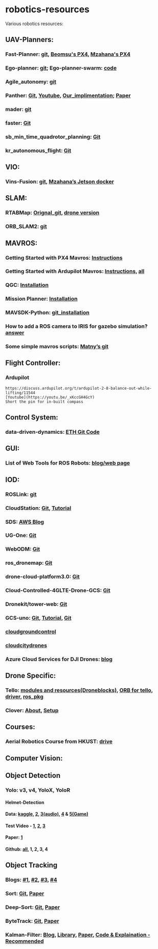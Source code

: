 # robotics-resources
Various robotics resources:

## UAV-Planners:  
### Fast-Planner: [git](https://github.com/HKUST-Aerial-Robotics/Fast-Planner), [Beomsu's PX4](https://github.com/beomsu7/Fast-Planner), [Mzahana's  PX4](https://github.com/mzahana/px4_fast_planner)  
### Ego-planner: [git](https://github.com/ZJU-FAST-Lab/ego-planner); Ego-planner-swarm: [code](https://github.com/ZJU-FAST-Lab/ego-planner-swarm)  
### Agile_autonomy: [git](https://github.com/uzh-rpg/agile_autonomy)  
### Panther: [Git](https://github.com/mit-acl/panther), [Youtube](https://youtu.be/jKmyW6v73tY), [Our_implimentation](https://youtu.be/uFpT98AYgRE); [Paper](https://arxiv.org/pdf/2103.06372.pdf)  
### mader: [git](https://github.com/mit-acl/mader)   
### faster: [Git](https://github.com/mit-acl/faster)  
### sb_min_time_quadrotor_planning: [Git](https://github.com/uzh-rpg/sb_min_time_quadrotor_planning)  
### kr_autonomous_flight: [Git](https://github.com/KumarRobotics/kr_autonomous_flight)  


## VIO:
### Vins-Fusion: [git](https://github.com/HKUST-Aerial-Robotics/VINS-Fusion), [Mzahana’s Jetson docker](https://github.com/mzahana/jetson_vins_fusion_docker)

## SLAM:
### RTABMap: [Orignal_git](https://github.com/introlab/rtabmap), [drone version](https://github.com/matlabbe/rtabmap_drone_example)
### ORB_SLAM2: [git](https://github.com/raulmur/ORB_SLAM2)

## MAVROS:
### Getting Started with PX4 Mavros: [Instructions](https://docs.px4.io/master/en/ros/mavros_installation.html)
### Getting Started with Ardupilot Mavros: [Instructions](https://ardupilot.org/dev/docs/ros.html), [all](https://www.one-tab.com/page/8I7_TS5WTVmngPggBEOr7A)
### QGC: [Installation](https://docs.qgroundcontrol.com/master/en/getting_started/download_and_install.html)
### Mission Planner: [Installation](https://ardupilot.org/planner/docs/mission-planner-installation.html)
### MAVSDK-Python: [git_installation](https://github.com/mavlink/MAVSDK-Python)
### How to add a ROS camera to IRIS for gazebo simulation? [answer](https://discuss.px4.io/t/how-to-add-a-ros-camera-to-iris-for-gazebo-simulation/5118)
### Some simple mavros scripts: [Matny’s git](https://github.com/Matnay/Autonomous-Drone/tree/master/src)

## Flight Controller:
### Ardupilot
	https://discuss.ardupilot.org/t/ardupilot-2-8-balance-out-while-lifting/11544
	[Youtube](https://youtu.be/_xKccGH4GcY)
	Short the pin for in-built compass

## Control System:
### data-driven-dynamics: [ETH Git Code](https://github.com/ethz-asl/data-driven-dynamics)

## GUI:
### List of Web Tools for ROS Robots: [blog/web page](http://robotwebtools.org/)

## IOD:
### ROSLink: [git](https://github.com/aniskoubaa/roslink)
### CloudStation: [Git](https://github.com/CloudStationTeam/cloud_station_web), [Tutorial](https://cloud-station-docs.readthedocs.io/)
### SDS: [AWS Blog](https://aws.amazon.com/blogs/startups/simple-drone-service-from-idea-to-reinvent/)
### UG-One: [Git](https://github.com/IBCNServices/UG-One) 
### WebODM: [Git](https://github.com/OpenDroneMap/WebODM) 
### ros_dronemap: [Git](https://github.com/aniskoubaa/ros_dronemap/tree/master/src)
### drone-cloud-platform3.0: [Git](https://github.com/waiting33118/drone-cloud-platform3.0) 
### Cloud-Controlled-4GLTE-Drone-GCS: [Git](https://github.com/abhijithrm/Cloud-Controlled-4GLTE-Drone-GCS)
### Dronekit/tower-web: [Git](https://github.com/abhijithrm/Cloud-Controlled-4GLTE-Drone-GCS) 
### GCS-uno: [Git](https://github.com/GCS-uno/gcs_uno_server), [Tutorial](https://docs.gcs.uno/ServerSetup/BasicInstallation/), [Git](https://github.com/GCS-uno/gcs_uno_server)
### [cloudgroundcontrol](https://www.cloudgroundcontrol.com/contact/)
### [cloudcitydrones](https://cloudcitydrones.com/)
### Azure Cloud Services for DJI Drones: [blog](https://www.hackster.io/JiongShi/azure-cloud-services-for-dji-drones-d8d3a3)

## Drone Specific:
### Tello: [modules and resources(Droneblocks)](https://droneblocks.io/apps), [ORB for tello](https://github.com/tau-adl/Tello_ROS_ORBSLAM), [driver](http://wiki.ros.org/tello_driver), [ros_pkg](https://github.com/clydemcqueen/tello_ros)
### Clover: [About](https://clover.coex.tech/en/), [Setup](https://clover.coex.tech/en/simulation_native.html)

## Courses:
### Aerial Robotics Course from HKUST: [drive](https://drive.google.com/drive/folders/1A_AEDB5ff1yewEuAmLP1vNR4qU_LgZ0k?usp=sharing)

## Computer Vision:
## Object Detection
### Yolo: v3, v4, YoloX, YoloR
#### Helmet-Detection
#### Data: [kaggle](https://www.kaggle.com/andrewmvd/hard-hat-detection), [2](https://www.kaggle.com/aditijain04/construction-site-images?select=IMG_20210428_142444__01.jpg), [3(audio)](https://www.kaggle.com/turkertuncer/construction-site-monitoring-sound-signals-dataset?select=1+%28102%29.wav), [4](https://www.kaggle.com/c/nfl-impact-detection/rules) & [5(Game)](https://www.kaggle.com/jianghanhan/tuning-deepsort-helmet-mapping-high-score)
#### Test Video - [1](https://youtu.be/LX6QFDMioNE), [2](https://youtu.be/U4BVH-k_B-s), [3](https://youtu.be/H_f3zXhF1sw)
#### Paper: [1](https://www.hindawi.com/journals/ace/2020/9703560/)
#### Github: [all](https://github.com/topics/helmet-detection), 1, 2, 3, 4


## Object Tracking
### Blogs: [#1](https://viso.ai/deep-learning/object-tracking/), [#2](https://paperswithcode.com/task/object-tracking), [#3](https://www.v7labs.com/blog/object-tracking-guide), [#4](https://medium.com/visionwizard/object-tracking-675d7a33e687)
### Sort: [Git](https://github.com/abewley/sort), [Paper](https://arxiv.org/abs/1602.00763)
### Deep-Sort: [Git](https://github.com/nwojke/deep_sort), [Paper](https://arxiv.org/abs/1703.07402)
### ByteTrack: [Git](https://github.com/ifzhang/ByteTrack), [Paper](https://arxiv.org/abs/2110.06864)
### Kalman-Filter: [Blog](https://medium.com/@jaems33/understanding-kalman-filters-with-python-2310e87b8f48), [Library](https://filterpy.readthedocs.io/en/latest/kalman/KalmanFilter.html), [Paper](https://arxiv.org/pdf/1204.0375.pdf), [Code & Explaination - Recommended](https://github.com/rlabbe/Kalman-and-Bayesian-Filters-in-Python)

